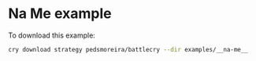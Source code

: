 <!-- prettier-ignore -->
# __Na Me__ example

To download this example:

```bash
cry download strategy pedsmoreira/battlecry --dir examples/__na-me__
```
